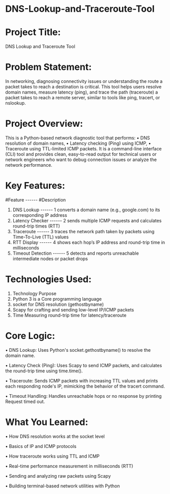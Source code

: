 # DNS-Lookup-and-Traceroute-Tool

# Project Title:

DNS Lookup and Traceroute Tool

# Problem Statement:

In networking, diagnosing connectivity issues or understanding the route a packet takes to
reach a destination is critical. This tool helps users resolve domain names, measure latency
(ping), and trace the path (traceroute) a packet takes to reach a remote server, similar to
tools like ping, tracert, or nslookup.

# Project Overview:

This is a Python-based network diagnostic tool that performs:
• DNS resolution of domain names,
• Latency checking (Ping) using ICMP,
• Traceroute using TTL-limited ICMP packets.
It is a command-line interface (CLI) tool and provides clean, easy-to-read output for technical
users or network engineers who want to debug connection issues or analyze the network
performance.

# Key Features:

  #Feature           ------                      #Description
1. DNS Lookup    ------                      1 converts a domain name (e.g., google.com) to its corresponding IP address
2. Latency Checker           ------          2 sends multiple ICMP requests and calculates round-trip times (RTT)
3. Traceroute               ------           3 traces the network path taken by packets using Time-To-Live (TTL) values
4. RTT Display               ------          4 shows each hop’s IP address and round-trip time in milliseconds
5. Timeout Detection         ------          5 detects and reports unreachable intermediate nodes or packet drops


# Technologies Used:

1. Technology Purpose
2. Python 3 is a Core programming language
3. socket for DNS resolution (gethostbyname)
4. Scapy for crafting and sending low-level IP/ICMP packets
5. Time Measuring round-trip time for latency/traceroute

# Core Logic:

• DNS Lookup: Uses Python's socket.gethostbyname() to resolve the domain name.

• Latency Check (Ping): Uses Scapy to send ICMP packets, and calculates the round-trip
   time using time.time().

  
• Traceroute: Sends ICMP packets with increasing TTL values and prints each
   responding node's IP, mimicking the behavior of the tracert command.
   
• Timeout Handling: Handles unreachable hops or no response by printing Request
   timed out.

# What You Learned:

• How DNS resolution works at the socket level

• Basics of IP and ICMP protocols

• How traceroute works using TTL and ICMP

• Real-time performance measurement in milliseconds (RTT)

• Sending and analyzing raw packets using Scapy

• Building terminal-based network utilities with Python
